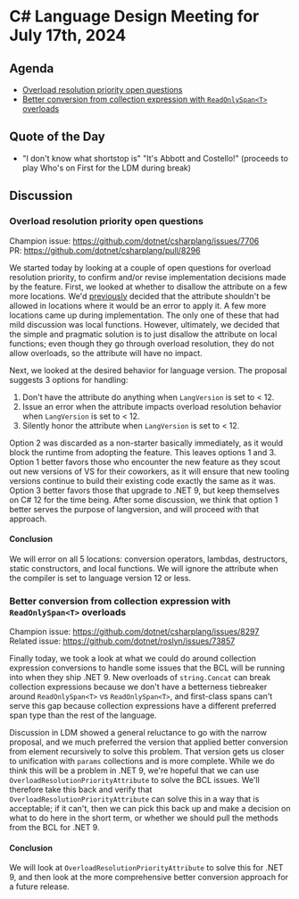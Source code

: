 # C# Language Design Meeting for July 17th, 2024

## Agenda

- [Overload resolution priority open questions](#overload-resolution-priority-open-questions)
- [Better conversion from collection expression with `ReadOnlySpan<T>` overloads](#better-conversion-from-collection-expression-with-readonlyspant-overloads)

## Quote of the Day

- "I don't know what shortstop is" "It's Abbott and Costello!" (proceeds to play Who's on First for the LDM during break)

## Discussion

### Overload resolution priority open questions

Champion issue: https://github.com/dotnet/csharplang/issues/7706  
PR: https://github.com/dotnet/csharplang/pull/8296

We started today by looking at a couple of open questions for overload resolution priority, to confirm and/or revise implementation decisions made by the feature. First, we looked at whether
to disallow the attribute on a few more locations. We'd [previously](LDM-2024-06-17.md#application-error-or-warning-on-overrides) decided that the attribute shouldn't be allowed in locations where
it would be an error to apply it. A few more locations came up during implementation. The only one of these that had mild discussion was local functions. However, ultimately, we decided that the
simple and pragmatic solution is to just disallow the attribute on local functions; even though they go through overload resolution, they do not allow overloads, so the attribute will have no impact.

Next, we looked at the desired behavior for language version. The proposal suggests 3 options for handling:

1. Don't have the attribute do anything when `LangVersion` is set to < 12.
2. Issue an error when the attribute impacts overload resolution behavior when `LangVersion` is set to < 12.
3. Silently honor the attribute when `LangVersion` is set to < 12.

Option 2 was discarded as a non-starter basically immediately, as it would block the runtime from adopting the feature. This leaves options 1 and 3. Option 1 better favors those who encounter the new
feature as they scout out new versions of VS for their coworkers, as it will ensure that new tooling versions continue to build their existing code exactly the same as it was. Option 3 better favors
those that upgrade to .NET 9, but keep themselves on C# 12 for the time being. After some discussion, we think that option 1 better serves the purpose of langversion, and will proceed with that approach.

#### Conclusion

We will error on all 5 locations: conversion operators, lambdas, destructors, static constructors, and local functions. We will ignore the attribute when the compiler is set to language version 12 or less.

### Better conversion from collection expression with `ReadOnlySpan<T>` overloads

Champion issue: https://github.com/dotnet/csharplang/issues/8297  
Related issue: https://github.com/dotnet/roslyn/issues/73857

Finally today, we took a look at what we could do around collection expression conversions to handle some issues that the BCL will be running into when they ship .NET 9. New overloads of `string.Concat`
can break collection expressions because we don't have a betterness tiebreaker around `ReadOnlySpan<T>` vs `ReadOnlySpan<T>`, and first-class spans can't serve this gap because collection expressions have
a different preferred span type than the rest of the language.

Discussion in LDM showed a general reluctance to go with the narrow proposal, and we much preferred the version that applied better conversion from element recursively to solve this problem. That version
gets us closer to unification with `params` collections and is more complete. While we do think this will be a problem in .NET 9, we're hopeful that we can use `OverloadResolutionPriorityAttribute` to solve
the BCL issues. We'll therefore take this back and verify that `OverloadResolutionPriorityAttribute` can solve this in a way that is acceptable; if it can't, then we can pick this back up and make a decision
on what to do here in the short term, or whether we should pull the methods from the BCL for .NET 9.

#### Conclusion

We will look at `OverloadResolutionPriorityAttribute` to solve this for .NET 9, and then look at the more comprehensive better conversion approach for a future release.

